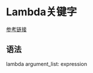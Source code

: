 
# Lambda关键字

[参考链接](https://blog.csdn.net/zjuxsl/article/details/79437563)

## 语法

lambda argument_list: expression
